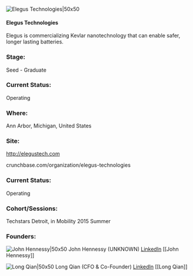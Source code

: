 

![Elegus Technologies|50x50](https://apimg.techstars.com/connect/images/image_files/55d4bc83bbe36fe5ad000031/original/squarelogo_elegus.jpg)

#### Elegus Technologies
Elegus is commercializing Kevlar nanotechnology that can enable safer, longer lasting batteries.

### Stage: 
Seed - Graduate 

### Current Status: 
Operating

### Where:
Ann Arbor, Michigan, United States

### Site:
http://elegustech.com



crunchbase.com/organization/elegus-technologies

### Current Status: 
Operating

### Cohort/Sessions: 
Techstars Detroit, in Mobility 2015 Summer

### Founders: 

![John Hennessy|50x50](https://apimg.techstars.com/connect/images/image_files/55e4792aa93e9f3fb900001d/original/_MG_7892.jpg) John Hennessy (UNKNOWN) [LinkedIn](https://linkedin.com/in/john-hennessy-80276426) [[John Hennessy]]

![Long Qian|50x50](https://apimg.techstars.com/connect/images/image_files/55e47960a93e9f3fb900001e/original/_MG_7889_copyweb.jpg) Long Qian (CFO & Co-Founder) [LinkedIn](https://linkedin.com/in/long-qian-58591772) [[Long Qian]]


